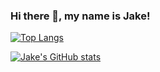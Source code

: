 ### Hi there 👋, my name is Jake!


[![Top Langs](https://github-readme-stats.vercel.app/api/top-langs/?username=dnovelli1&theme=merko)](https://github.com/anuraghazra/github-readme-stats)



[![Jake's GitHub stats](https://github-readme-stats.vercel.app/api?username=dnovelli1)](https://github.com/dnovelli1)
<!--
**dnovelli1/dnovelli1** is a ✨ _special_ ✨ repository because its `README.md` (this file) appears on your GitHub profile.

Here are some ideas to get you started:

- 🔭 I’m currently working on ...
- 🌱 I’m currently learning ...
- 👯 I’m looking to collaborate on ...
- 🤔 I’m looking for help with ...
- 💬 Ask me about ...
- 📫 How to reach me: ...
- 😄 Pronouns: ...
- ⚡ Fun fact: ...
-->
